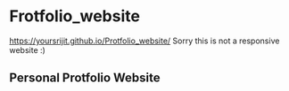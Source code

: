 # Frotfolio_website
<a> https://yoursrijit.github.io/Protfolio_website/ </a>
Sorry this is not a responsive website :)
## Personal Protfolio Website 

